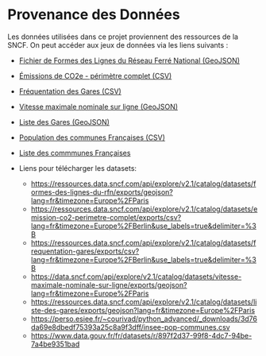 # Provenance des Données

Les données utilisées dans ce projet proviennent des ressources de la SNCF. On peut accéder aux jeux de données via les liens suivants :

- [Fichier de Formes des Lignes du Réseau Ferré National (GeoJSON)](https://ressources.data.sncf.com/explore/dataset/formes-des-lignes-du-rfn/information/)
- [Émissions de CO2e - périmètre complet (CSV)](https://ressources.data.sncf.com/explore/dataset/emission-co2-perimetre-complet/information/)
- [Fréquentation des Gares (CSV)](https://ressources.data.sncf.com/explore/dataset/frequentation-gares/information/)
- [Vitesse maximale nominale sur ligne (GeoJSON)](https://data.sncf.com/explore/dataset/vitesse-maximale-nominale-sur-ligne/information/)
- [Liste des Gares (GeoJSON)](https://ressources.data.sncf.com/explore/dataset/liste-des-gares/information/)
- [Population des communes Françaises (CSV)](https://perso.esiee.fr/~courivad/python_advanced/chapters/02-geo.html)
- [Liste des commmunes Françaises](https://www.data.gouv.fr/fr/datasets/communes-france-1/)

- Liens pour télécharger les datasets:
  - <https://ressources.data.sncf.com/api/explore/v2.1/catalog/datasets/formes-des-lignes-du-rfn/exports/geojson?lang=fr&timezone=Europe%2FParis>
  - <https://ressources.data.sncf.com/api/explore/v2.1/catalog/datasets/emission-co2-perimetre-complet/exports/csv?lang=fr&timezone=Europe%2FBerlin&use_labels=true&delimiter=%3B>
  - <https://ressources.data.sncf.com/api/explore/v2.1/catalog/datasets/frequentation-gares/exports/csv?lang=fr&timezone=Europe%2FBerlin&use_labels=true&delimiter=%3B>
  - <https://data.sncf.com/api/explore/v2.1/catalog/datasets/vitesse-maximale-nominale-sur-ligne/exports/geojson?lang=fr&timezone=Europe%2FParis>
  - <https://ressources.data.sncf.com/api/explore/v2.1/catalog/datasets/liste-des-gares/exports/geojson?lang=fr&timezone=Europe%2FParis>
  - <https://perso.esiee.fr/~courivad/python_advanced/_downloads/3d76da69e8dbedf75393a25c8a9f3dff/insee-pop-communes.csv>
  - <https://www.data.gouv.fr/fr/datasets/r/897f2d37-99f8-4dc7-94be-7a4be9351bad>
